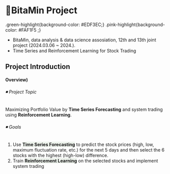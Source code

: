 # 🍊BitaMin Project

.green-highlight{background-color: #EDF3EC;}
.pink-highlight{background-color: #FAF1F5 ;}

- BitaMin, data analysis &amp; data science assosiation, 12th and 13th joint project (2024.03.06 ~ 2024.).
- Time Series and Reinforcement Learning for Stock Trading

## Project Introduction
#### Overview)

<h6>◾ Project Topic</h6>
Maximizing Portfolio Value by <b>Time Series Forecasting</b> and system trading using <b>Reinforcement Learning</b>.

<h6>◾ Goals</h6>
<ul style='list-style-type:decimal;'>
    <li>Use <b style='background-color: #EDF3EC;'>Time Series Forecasting</b> to predict the stock prices (high, low, maximum fluctuation rate, etc.) for the next 5 days and then select the 6 stocks with the highest (high-low) difference.</li>
    <li>Train <b style='background-color: #EDF3EC;'>Reinforcement Learning</b> on the selected stocks and implement system trading</li>
</ul>


